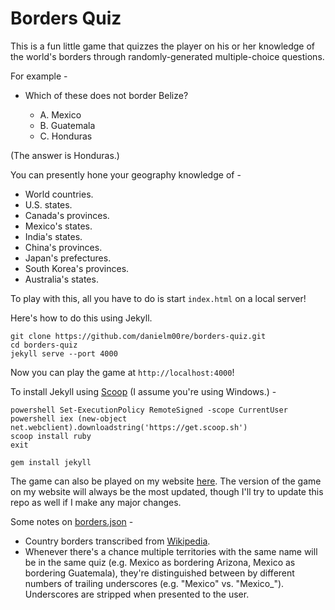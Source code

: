 # Borders Quiz 

This is a fun little game that quizzes the player on his or her knowledge of the world's borders through randomly-generated multiple-choice questions.

For example -

* Which of these does not border Belize?

    * A. Mexico
    * B. Guatemala
    * C. Honduras

(The answer is Honduras.)

You can presently hone your geography knowledge of -

* World countries.
* U.S. states.
* Canada's provinces.
* Mexico's states.
* India's states.
* China's provinces.
* Japan's prefectures.
* South Korea's provinces.
* Australia's states.

To play with this, all you have to do is start `index.html` on a local server!

Here's how to do this using Jekyll.

```
git clone https://github.com/danielm00re/borders-quiz.git
cd borders-quiz
jekyll serve --port 4000
```

Now you can play the game at `http://localhost:4000`!

To install Jekyll using [Scoop](http://scoop.sh) (I assume you're using Windows.) -

```
powershell Set-ExecutionPolicy RemoteSigned -scope CurrentUser
powershell iex (new-object net.webclient).downloadstring('https://get.scoop.sh')
scoop install ruby
exit
```

```
gem install jekyll
```

The game can also be played on my website [here](http://danielmoore.us/borders-quiz). The version of the game on my website will always be the most updated, though I'll try to update this repo as well if I make any major changes.

Some notes on [borders.json](/borders-quiz/json/borders.json) -

* Country borders transcribed from [Wikipedia](https://en.wikipedia.org/wiki/List_of_countries_and_territories_by_land_and_maritime_borders).
* Whenever there's a chance multiple territories with the same name will be in the same quiz (e.g. Mexico as bordering Arizona, Mexico as bordering Guatemala), they're distinguished between by different numbers of trailing underscores (e.g. "Mexico" vs. "Mexico_"). Underscores are stripped when presented to the user.